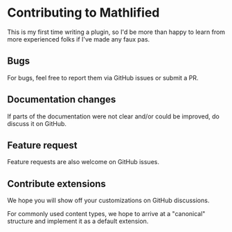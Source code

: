 # Contributing to Mathlified

This is my first time writing a plugin, so I'd be more than happy
to learn from more experienced folks if I've made any faux pas.

## Bugs

For bugs, feel free to report them via GitHub issues or submit a PR.

## Documentation changes

If parts of the documentation were not clear and/or could be improved, do
discuss it on GitHub.

## Feature request

Feature requests are also welcome on GitHub issues.

## Contribute extensions

We hope you will show off your
customizations on GitHub discussions.

For commonly used content types, we hope to arrive at a "canonical"
structure and implement it as a default extension.
